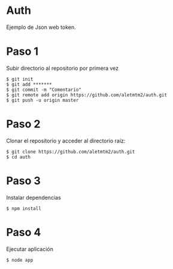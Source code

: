 Auth
============================

Ejemplo de Json web token.

# Paso 1

Subir directorio al repositorio por primera vez

    $ git init
    $ git add *******
    $ git commit -m "Comentario"
    $ git remote add origin https://github.com/aletmtm2/auth.git
    $ git push -u origin master

# Paso 2

Clonar el repositorio y acceder al directorio raíz:

    $ git clone https://github.com/aletmtm2/auth.git
    $ cd auth

# Paso 3
Instalar dependencias

    $ npm install

# Paso 4
Ejecutar aplicación

    $ node app
